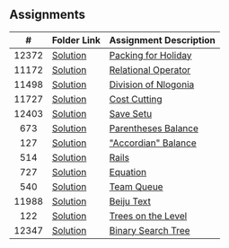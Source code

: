 ## Assignments

|   #   | Folder Link                        | Assignment Description                                   |
| :---: | ---------------------------------- | -------------------------------------------------------- |
| 12372 | [Solution](/Assignments/P01/12372) | [Packing for Holiday](/Assignments/P01/12372/12372.pdf)  |
| 11172 | [Solution](/Assignments/P01/11172) | [Relational Operator](/Assignments/P01/11172/11172.pdf)  |
| 11498 | [Solution](/Assignments/P01/11498) | [Division of Nlogonia](/Assignments/P01/11498/11498.pdf) |
| 11727 | [Solution](/Assignments/P01/11727) | [Cost Cutting](/Assignments/P01/11727/11727.pdf)         |
| 12403 | [Solution](/Assignments/P01/12403) | [Save Setu](/Assignments/P01/12403/12403.pdf)            |
|  673  | [Solution](/Assignments/P02/673)   | [Parentheses Balance](/Assignments/P02/673/673.pdf)      |
|  127  | [Solution](/Assignments/P02/127)   | ["Accordian" Balance](/Assignments/P02/127/127.pdf)      |
|  514  | [Solution](/Assignments/P02/514)   | [Rails](/Assignments/P02/514/514.pdf)                    |
|  727  | [Solution](/Assignments/P02/727)   | [Equation](/Assignments/P02/727/727.pdf)                 |
|  540  | [Solution](/Assignments/P03/540)   | [Team Queue](/Assignments/P03/540/540.pdf)               |
| 11988 | [Solution](/Assignments/P03/11988) | [Beiju Text](/Assignments/P03/11988/11988.pdf)           |
|  122  | [Solution](/Assignments/P04/122)   | [Trees on the Level](/Assignments/P04/122/122.pdf)       |
| 12347 | [Solution](/Assignments/P04/12347) | [Binary Search Tree](/Assignments/P04/12347/12347.pdf)   |
